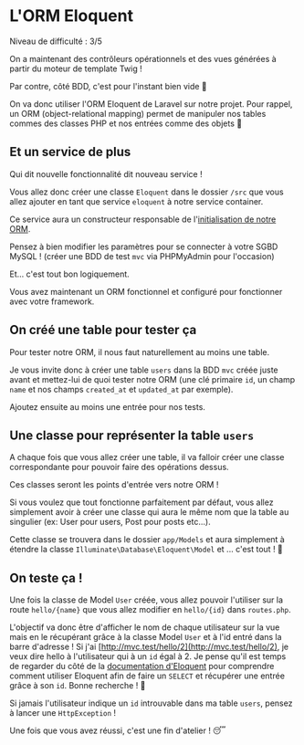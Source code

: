 # L'ORM Eloquent

Niveau de difficulté : 3/5

On a maintenant des contrôleurs opérationnels et des vues générées à partir du moteur de template Twig !

Par contre, côté BDD, c'est pour l'instant bien vide 😬

On va donc utiliser l'ORM Eloquent de Laravel sur notre projet. Pour rappel, un ORM (object-relational mapping) permet de manipuler nos tables commes des classes PHP et nos entrées comme des objets 🤩

## Et un service de plus

Qui dit nouvelle fonctionnalité dit nouveau service !

Vous allez donc créer une classe `Eloquent` dans le dossier `/src` que vous allez ajouter en tant que service `eloquent` à notre service container.

Ce service aura un constructeur responsable de l'[initialisation de notre ORM](https://github.com/illuminate/database?tab=readme-ov-file#usage-instructions).

Pensez à bien modifier les paramètres pour se connecter à votre SGBD MySQL ! (créer une BDD de test `mvc` via PHPMyAdmin pour l'occasion)

Et... c'est tout bon logiquement.

Vous avez maintenant un ORM fonctionnel et configuré pour fonctionner avec votre framework.

## On créé une table pour tester ça

Pour tester notre ORM, il nous faut naturellement au moins une table.

Je vous invite donc à créer une table `users` dans la BDD `mvc` créée juste avant et mettez-lui de quoi tester notre ORM (une clé primaire `id`, un champ `name` et nos champs `created_at` et `updated_at` par exemple).

Ajoutez ensuite au moins une entrée pour nos tests.

## Une classe pour représenter la table `users`

A chaque fois que vous allez créer une table, il va falloir créer une classe correspondante pour pouvoir faire des opérations dessus.

Ces classes seront les points d'entrée vers notre ORM !

Si vous voulez que tout fonctionne parfaitement par défaut, vous allez simplement avoir à créer une classe qui aura le même nom que la table au singulier (ex: User pour users, Post pour posts etc...).

Cette classe se trouvera dans le dossier `app/Models` et aura simplement à étendre la classe `Illuminate\Database\Eloquent\Model` et ... c'est tout ! 🤯

## On teste ça !

Une fois la classe de Model `User` créée, vous allez pouvoir l'utiliser sur la route `hello/{name}` que vous allez modifier en `hello/{id}` dans `routes.php`.

L'objectif va donc être d'afficher le nom de chaque utilisateur sur la vue mais en le récupérant grâce à la classe Model `User` et à l'id entré dans la barre d'adresse ! Si j'ai [http://mvc.test/hello/2](http://mvc.test/hello/2), je veux dire hello à l'utilisateur qui à un `id` égal à 2. Je pense qu'il est temps de regarder du côté de la [documentation d'Eloquent](https://laravel.com/docs/10.x/eloquent) pour comprendre comment utiliser Eloquent afin de faire un `SELECT` et récupérer une entrée grâce à son `id`. Bonne recherche ! 🥳

Si jamais l'utilisateur indique un `id` introuvable dans ma table `users`, pensez à lancer une `HttpException` !

Une fois que vous avez réussi, c'est une fin d'atelier ! 😴
